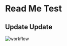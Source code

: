 Read Me Test
=============

Update Update
-----------
![workflow](https://github.com/<SavittK>/<sem>/actions/workflows/main.yml/badge.svg)